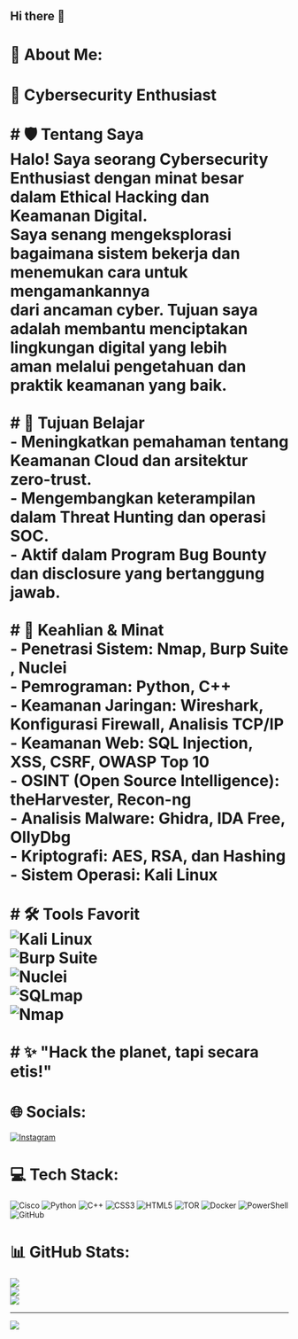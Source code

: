 ## Hi there 👋

# 💫 About Me:
# 👾 Cybersecurity Enthusiast  <br><br># 🛡️ Tentang Saya  <br>Halo! Saya seorang **Cybersecurity Enthusiast** dengan minat besar dalam **Ethical Hacking** dan **Keamanan Digital**.  <br>Saya senang mengeksplorasi bagaimana sistem bekerja dan menemukan cara untuk mengamankannya <br>dari ancaman cyber. Tujuan saya adalah membantu menciptakan lingkungan digital yang lebih <br>aman melalui pengetahuan dan praktik keamanan yang baik.<br><br># 🎯 Tujuan Belajar  <br>- Meningkatkan pemahaman tentang **Keamanan Cloud** dan **arsitektur zero-trust**.  <br>- Mengembangkan keterampilan dalam **Threat Hunting** dan operasi **SOC**.  <br>- Aktif dalam **Program Bug Bounty** dan disclosure yang bertanggung jawab.  <br><br># 🔧 Keahlian & Minat  <br>- **Penetrasi Sistem:** Nmap, Burp Suite , Nuclei<br>- **Pemrograman:** Python,  C++<br>- **Keamanan Jaringan:** Wireshark, Konfigurasi Firewall, Analisis TCP/IP  <br>- **Keamanan Web:** SQL Injection, XSS, CSRF, OWASP Top 10  <br>- **OSINT (Open Source Intelligence):** theHarvester, Recon-ng  <br>- **Analisis Malware:** Ghidra, IDA Free, OllyDbg  <br>- **Kriptografi:** AES, RSA, dan Hashing  <br>- **Sistem Operasi:** Kali Linux  <br><br># 🛠️ Tools Favorit  <br>![Kali Linux](https://img.shields.io/badge/Kali_Linux-557C94?style=for-the-badge&logo=kali-linux&logoColor=white)  <br>![Burp Suite](https://img.shields.io/badge/Burp_Suite-orange?style=for-the-badge&logo=burp-suite)  <br>![Nuclei](https://img.shields.io/badge/Nuclei-blue?style=for-the-badge)  <br>![SQLmap](https://img.shields.io/badge/SQLmap-yellow?style=for-the-badge)<br>![Nmap](https://img.shields.io/badge/Nmap-4682B4?style=for-the-badge) <br><br># ✨ "Hack the planet, tapi secara etis!"


# 🌐 Socials:
[![Instagram](https://img.shields.io/badge/Instagram-%23E4405F.svg?logo=Instagram&logoColor=white)](https://instagram.com/gisssss_) 

# 💻 Tech Stack:
![Cisco](https://img.shields.io/badge/cisco-%23049fd9.svg?style=for-the-badge&logo=cisco&logoColor=black) ![Python](https://img.shields.io/badge/python-3670A0?style=for-the-badge&logo=python&logoColor=ffdd54) ![C++](https://img.shields.io/badge/c++-%2300599C.svg?style=for-the-badge&logo=c%2B%2B&logoColor=white) ![CSS3](https://img.shields.io/badge/css3-%231572B6.svg?style=for-the-badge&logo=css3&logoColor=white) ![HTML5](https://img.shields.io/badge/html5-%23E34F26.svg?style=for-the-badge&logo=html5&logoColor=white) ![TOR](https://img.shields.io/badge/tor-%237E4798.svg?style=for-the-badge&logo=tor-project&logoColor=white) ![Docker](https://img.shields.io/badge/docker-%230db7ed.svg?style=for-the-badge&logo=docker&logoColor=white) ![PowerShell](https://img.shields.io/badge/PowerShell-%235391FE.svg?style=for-the-badge&logo=powershell&logoColor=white) ![GitHub](https://img.shields.io/badge/github-%23121011.svg?style=for-the-badge&logo=github&logoColor=white)
# 📊 GitHub Stats:
![](https://github-readme-stats.vercel.app/api?username=Aghitsniii&theme=dark&hide_border=false&include_all_commits=true&count_private=false)<br/>
![](https://github-readme-streak-stats.herokuapp.com/?user=Aghitsniii&theme=dark&hide_border=false)<br/>
![](https://github-readme-stats.vercel.app/api/top-langs/?username=Aghitsniii&theme=dark&hide_border=false&include_all_commits=true&count_private=false&layout=compact)

---
[![](https://visitcount.itsvg.in/api?id=Aghitsniii&icon=0&color=0)](https://visitcount.itsvg.in)
